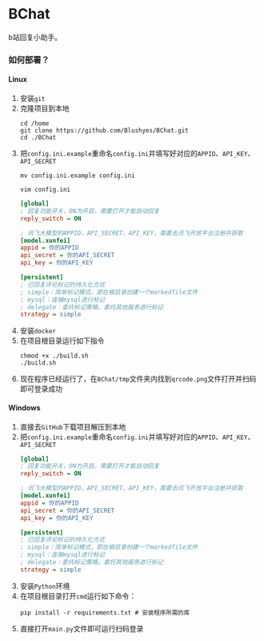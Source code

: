 # BChat

b站回复小助手。

### 如何部署？

#### Linux

1. 安装`git`
2. 克隆项目到本地
   ```shell
   cd /home
   git clone https://github.com/Blushyes/BChat.git
   cd ./BChat
   ```
3. 把`config.ini.example`重命名`config.ini`并填写好对应的`APPID`、`API_KEY`、`API_SECRET`
   ```shell
   mv config.ini.example config.ini
   ```
   ```shell
   vim config.ini
   ```
   ```ini
   [global]
   ; 回复功能开关，ON为开启，需要打开才能自动回复
   reply_switch = ON
   
   ; 讯飞大模型的APPID、API_SECRET、API_KEY，需要去讯飞开放平台注册并获取
   [model.xunfei]
   appid = 你的APPID
   api_secret = 你的API_SECRET
   api_key = 你的API_KEY
   
   [persistent]
   ; 已回复评论标记的持久化方式
   ; simple：简单标记模式，即在根目录创建一个markedfile文件
   ; mysql：连接mysql进行标记
   ; delegate：委托标记策略，委托其他服务进行标记
   strategy = simple   
   ```
4. 安装`docker`
5. 在项目根目录运行如下指令
    ```shell
    chmod +x ./build.sh
    ./build.sh
    ```
6. 现在程序已经运行了，在`BChat/tmp`文件夹内找到`qrcode.png`文件打开并扫码即可登录成功

#### Windows

1. 直接去`GitHub`下载项目解压到本地
2. 把`config.ini.example`重命名`config.ini`并填写好对应的`APPID`、`API_KEY`、`API_SECRET`
   ```ini
   [global]
   ; 回复功能开关，ON为开启，需要打开才能自动回复
   reply_switch = ON
   
   ; 讯飞大模型的APPID、API_SECRET、API_KEY，需要去讯飞开放平台注册并获取
   [model.xunfei]
   appid = 你的APPID
   api_secret = 你的API_SECRET
   api_key = 你的API_KEY
   
   [persistent]
   ; 已回复评论标记的持久化方式
   ; simple：简单标记模式，即在根目录创建一个markedfile文件
   ; mysql：连接mysql进行标记
   ; delegate：委托标记策略，委托其他服务进行标记
   strategy = simple   
   ```
3. 安装`Python`环境
4. 在项目根目录打开`cmd`运行如下命令：
   ```shell
   pip install -r requirements.txt # 安装程序所需的库
   ```
5. 直接打开`main.py`文件即可运行扫码登录